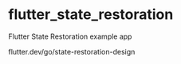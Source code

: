 # flutter_state_restoration

Flutter State Restoration example app

flutter.dev/go/state-restoration-design